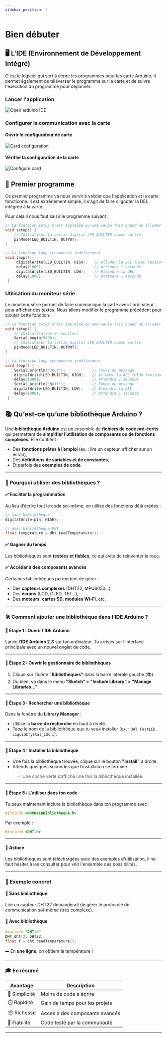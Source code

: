```yaml
---
sidebar_position: 3
---
```


# Bien débuter

<!-- ## Démarrer l'IDE Arduino  -->

## 🖥️ __L'IDE__ (Environnement de Développement Intégré)

C'est le logiciel qui sert à écrire les programmes pour les carte Arduino, il permet également de téléverser le programme sur la carte et de suivre l'exécution du programme pour dépanner.

### Lancer l'application

![Open arduino IDE](/img/getting-started/open-ide.png "Open arduino IDE")

### Configurer la communication avec la carte

#### Ouvrir le configurateur de carte

![Card configuration](/img/getting-started/open-card-configuration.png "Card configuration")

#### Vérifier la configuration de la carte

![Configure card](/img/getting-started/configure-card.png "Configure card")


## 🧰 Premier programme

Ce premier programme va nous servir à valider que l'application et la carte fonctionne. Il est extrênement simple, il s'agit de faire clignoter la DEL intégrée à la carte.

Pour cela il nous faut saisir le programme suivant :

```cpp
// La fonction setup n'est applelée qu'une seule fois quand on allumer la carte ou que l'on appuoe sur reset
void setup() {
    // Initialiser la sortie digital LED_BUILTIN comme sortie.
    pinMode(LED_BUILTIN, OUTPUT);
}

// La function loop recommence indéfiniment
void loop() {
     digitalWrite(LED_BUILTIN, HIGH);   // Allumer la DEL (HIGH tension de la sortie)
     delay(1000);                       // Attendre 1 seconde
     digitalWrite(LED_BUILTIN, LOW);    // Eteindre la DEL
     delay(1000);                       // Attendre 1 seconde
 }

```

### Utilisation du moniteur série

Le moniteur série permet de faire communique la carte avec l'ordinateur pour afficher des textes.
Nous allons modifier le programme précédent pour ajouter cette fonction.

```cpp
// La fonction setup n'est applelée qu'une seule fois quand on allumer la carte ou que l'on appuoe sur reset
void setup() {
    // Initialisation du moniteur
    Serial.begin(9600);
    // Initialiser la sortie digital LED_BUILTIN comme sortie.
    pinMode(LED_BUILTIN, OUTPUT);
}

// La function loop recommence indéfiniment
void loop() {
    Serial.println("Jour");            // Envoi du message
    digitalWrite(LED_BUILTIN, HIGH);   // Allumer la DEL (HIGH tension de la sortie)
    delay(1000);                       // Attendre 1 seconde
    Serial.println("Nuit");            // Envoi du message
    digitalWrite(LED_BUILTIN, LOW);    // Eteindre la DEL
    delay(1000);                       // Attendre 1 seconde
 }

```

## 📚 Qu’est-ce qu’une bibliothèque Arduino ?

Une **bibliothèque Arduino** est un ensemble de **fichiers de code pré-écrits** qui permettent de **simplifier l’utilisation de composants ou de fonctions complexes**. Elle contient :
- Des **fonctions prêtes à l’emploi** (ex. : lire un capteur, afficher sur un écran),
- Des **définitions de variables et de constantes**,
- Et parfois des **exemples de code**.

---

### 🧠 Pourquoi utiliser des bibliothèques ?

#### ✅ **Faciliter la programmation**
Au lieu d’écrire tout le code soi-même, on utilise des fonctions déjà créées :
```cpp
// Sans bibliothèque
digitalWrite(pin, HIGH);

// Avec bibliothèque DHT
float temperature = dht.readTemperature();
```

#### ✅ **Gagner du temps**
Les bibliothèques sont **testées et fiables**, ce qui évite de réinventer la roue.

#### ✅ **Accéder à des composants avancés**
Certaines bibliothèques permettent de gérer :
- Des **capteurs complexes** (DHT22, MPU6050…),
- Des **écrans** (LCD, OLED, TFT…),
- Des **moteurs**, **cartes SD**, **modules Wi-Fi**, etc.

---

### 🛠️ Comment ajouter une bibliothèque dans l’IDE Arduino ?

<!-- 1. **Ouvrir l’IDE Arduino**
2. Aller dans **Croquis > Inclure une bibliothèque > Gérer les bibliothèques**
3. Rechercher le nom de la bibliothèque (ex. : `DHT`, `FastLED`)
4. Cliquer sur **Installer**

> 📦 Les bibliothèques sont téléchargées depuis le **gestionnaire de bibliothèques Arduino**, qui contient des milliers de ressources gratuites. -->


#### 📌 Étape 1 : Ouvrir l’IDE Arduino
Lance l’**IDE Arduino 2.3** sur ton ordinateur. Tu arrives sur l’interface principale avec un nouvel onglet de code.

---

#### 📌 Étape 2 : Ouvrir le gestionnaire de bibliothèques
1. Clique sur l’icône **"Bibliothèques"** dans la barre latérale gauche (📚).
2. Ou bien, va dans le menu **"Sketch" > "Include Library" > "Manage Libraries…"**.

---

#### 📌 Étape 3 : Rechercher une bibliothèque
Dans la fenêtre du **Library Manager** :
- Utilise la **barre de recherche** en haut à droite.
- Tape le nom de la bibliothèque que tu veux installer (ex. : `DHT`, `FastLED`, `LiquidCrystal_I2C`…).

---

#### 📌 Étape 4 : Installer la bibliothèque
- Une fois la bibliothèque trouvée, clique sur le bouton **"Install"** à droite.
- Attends quelques secondes que l’installation se termine.

> ✅ Une coche verte s’affiche une fois la bibliothèque installée.

---

#### 📌 Étape 5 : L’utiliser dans ton code
Tu peux maintenant inclure la bibliothèque dans ton programme avec :
```cpp
#include <NomDeLaBibliotheque.h>
```

Par exemple :
```cpp
#include <DHT.h>
```

---

#### 🧠 Astuce
Les bibliothèques sont téléchargées avec des exemples d'utilisation, il ne faut hésiter à les consulter pour voir l'ensemble des possibilités.

---

### 🧩 Exemple concret

#### 🔹 Sans bibliothèque
Lire un capteur DHT22 demanderait de gérer le protocole de communication soi-même (très complexe).

#### 🔹 Avec bibliothèque
```cpp
#include "DHT.h"
DHT dht(2, DHT22);
float t = dht.readTemperature();
```
➡️ En **une ligne**, on obtient la température !

---

### 🎓 En résumé

| Avantage | Description |
|---------|-------------|
| 🧠 Simplicité | Moins de code à écrire |
| ⏱️ Rapidité | Gain de temps pour les projets |
| 📦 Richesse | Accès à des composants avancés |
| 🧪 Fiabilité | Code testé par la communauté |

---
